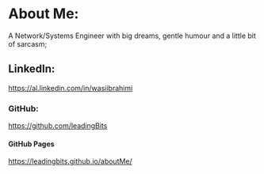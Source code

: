 # About Me: 
A Network/Systems Engineer with big dreams, gentle humour and a little bit of sarcasm;

## LinkedIn: 
https://al.linkedin.com/in/wasiibrahimi

### GitHub:
https://github.com/leadingBits
#### GitHub Pages
https://leadingbits.github.io/aboutMe/










<!--
**leadingBits/leadingBits** is a ✨ _special_ ✨ repository because its `README.md` (this file) appears on your GitHub profile.
-->
